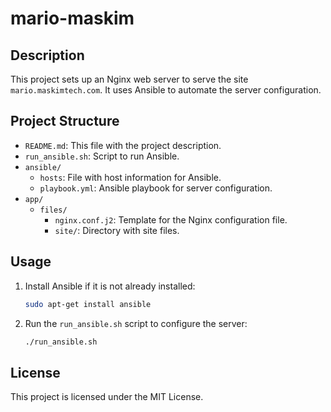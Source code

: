 # mario-maskim

## Description
This project sets up an Nginx web server to serve the site `mario.maskimtech.com`. It uses Ansible to automate the server configuration.

## Project Structure
- `README.md`: This file with the project description.
- `run_ansible.sh`: Script to run Ansible.
- `ansible/`
  - `hosts`: File with host information for Ansible.
  - `playbook.yml`: Ansible playbook for server configuration.
- `app/`
  - `files/`
    - `nginx.conf.j2`: Template for the Nginx configuration file.
    - `site/`: Directory with site files.

## Usage
1. Install Ansible if it is not already installed:
    ```sh
    sudo apt-get install ansible
    ```
2. Run the `run_ansible.sh` script to configure the server:
    ```sh
    ./run_ansible.sh
    ```

## License
This project is licensed under the MIT License.
